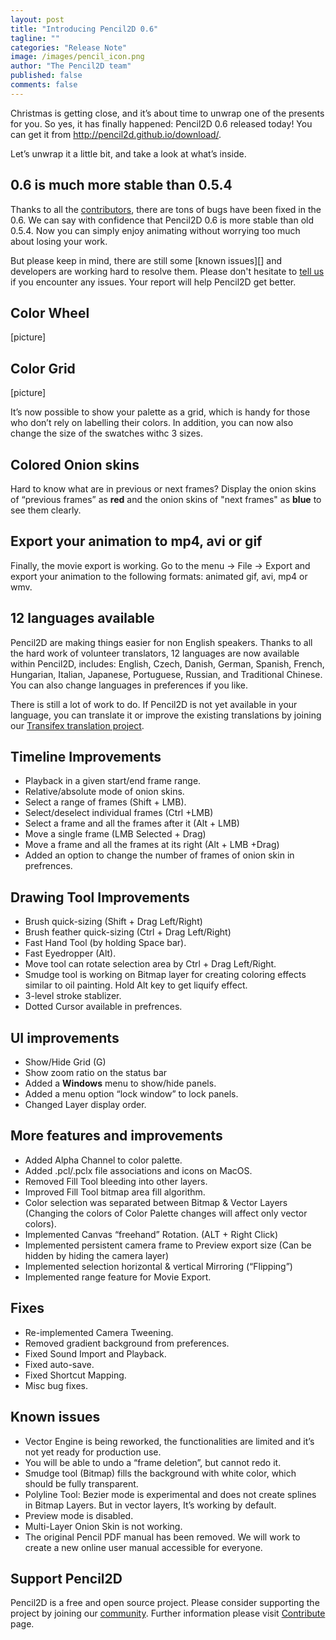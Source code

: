 ```yaml
---
layout: post
title: "Introducing Pencil2D 0.6"
tagline: ""
categories: "Release Note"
image: /images/pencil_icon.png
author: "The Pencil2D team"
published: false
comments: false
---
```


Christmas is getting close, and it’s about time to unwrap one of the presents for you. So yes, it has finally happened: Pencil2D 0.6 released today! You can get it from http://pencil2d.github.io/download/.

Let’s unwrap it a little bit, and take a look at what’s inside.

## 0.6 is much more stable than 0.5.4

Thanks to all the [contributors][0], there are tons of bugs have been fixed in the 0.6. We can say with confidence that Pencil2D 0.6 is more stable than old 0.5.4. Now you can simply enjoy animating without worrying too much about losing your work.

But please keep in mind, there are still some [known issues][] and developers are working hard to resolve them. Please don't hesitate to [tell us][1] if you encounter any issues. Your report will help Pencil2D get better.

[0]: https://github.com/pencil2d/pencil/graphs/contributors
[1]: https://github.com/pencil2d/pencil/issues

## Color Wheel

[picture]

## Color Grid

[picture]

It’s now possible to show your palette as a grid, which is handy for those who don’t rely on labelling their colors. In addition, you can now also change the size of the swatches withc 3 sizes.

## Colored Onion skins

Hard to know what are in previous or next frames? Display the onion skins of “previous frames” as **red** and the onion skins of "next frames" as **blue** to see them clearly.

## Export your animation to mp4, avi or gif

Finally, the movie export is working. Go to the menu → File → Export and export your animation to the following formats: animated gif, avi, mp4 or wmv.

## 12 languages available

Pencil2D are making things easier for non English speakers. Thanks to all the hard work of volunteer translators, 12 languages are now available within Pencil2D, includes: English, Czech, Danish, German, Spanish, French, Hungarian, Italian, Japanese, Portuguese, Russian, and Traditional Chinese. You can also change languages in preferences if you like.  

There is still a lot of work to do. If Pencil2D is not yet available in your language, you can translate it or improve the existing translations by joining our [Transifex translation project][3].

[3]: https://www.transifex.com/pencil2d/

## Timeline Improvements

- Playback in a given start/end frame range.
- Relative/absolute mode of onion skins.
- Select a range of frames (Shift + LMB).
- Select/deselect individual frames (Ctrl +LMB)
- Select a frame and all the frames after it (Alt + LMB)
- Move a single frame (LMB Selected + Drag)
- Move a frame and all the frames at its right (Alt + LMB +Drag)
- Added an option to change the number of frames of onion skin in prefrences.

## Drawing Tool Improvements

- Brush quick-sizing (Shift + Drag Left/Right)
- Brush feather quick-sizing (Ctrl + Drag Left/Right)
- Fast Hand Tool (by holding Space bar).
- Fast Eyedropper (Alt).
- Move tool can rotate selection area by Ctrl + Drag Left/Right.
- Smudge tool is working on Bitmap layer for creating coloring effects similar to oil painting. Hold Alt key to get liquify effect.
- 3-level stroke stablizer.
- Dotted Cursor available in prefrences.

## UI improvements

- Show/Hide Grid (G)
- Show zoom ratio on the status bar
- Added a **Windows** menu to show/hide panels.
- Added a menu option “lock window” to lock panels.
- Changed Layer display order.

## More features and improvements

- Added Alpha Channel to color palette.
- Added .pcl/.pclx file associations and icons on MacOS.
- Removed Fill Tool bleeding into other layers.
- Improved Fill Tool bitmap area fill algorithm.
- Color selection was separated between Bitmap & Vector Layers (Changing the colors of Color Palette changes will affect only vector colors).
- Implemented Canvas “freehand” Rotation. (ALT + Right Click)
- Implemented persistent camera frame to Preview export size (Can be hidden by hiding the camera layer)
- Implemented selection horizontal & vertical Mirroring (“Flipping”)
- Implemented range feature for Movie Export.

## Fixes

- Re-implemented Camera Tweening.
- Removed gradient background from preferences.
- Fixed Sound Import and Playback.
- Fixed auto-save.
- Fixed Shortcut Mapping.
- Misc bug fixes.

## Known issues

- Vector Engine is being reworked, the functionalities are limited and it’s not yet ready for production use.
- You will be able to undo a “frame deletion”, but cannot redo it.
- Smudge tool (Bitmap) fills the background with white color, which should be fully transparent.
- Polyline Tool: Bezier mode is experimental and does not create splines in Bitmap Layers. But in vector layers, It’s working by default.
- Preview mode is disabled.
- Multi-Layer Onion Skin is not working.
- The original Pencil PDF manual has been removed. We will work to create a new online user manual accessible for everyone.

## Support Pencil2D

Pencil2D is a free and open source project. Please consider supporting the project by joining our [community][4]. Further information please visit [Contribute][5] page.

[4]: /community
[5]: /contribute